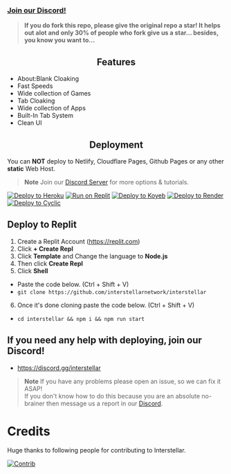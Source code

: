     
### [Join our Discord!](https://discord.gg/interstellar)
</div>

> **If you do fork this repo, please give the original repo a star! It helps out alot and only 30% of people who fork give us a star... besides, you know you want to...**

<h2 align="center">Features</h2>
<ul>
    <li>About:Blank Cloaking</li>
    <li>Fast Speeds</li>
    <li>Wide collection of Games</li>
    <li>Tab Cloaking</li>
    <li>Wide collection of Apps</li>
    <li>Built-In Tab System</li>
    <li>Clean UI</li>
</ul>

<h2 align="center">Deployment</h2>

You can **NOT** deploy to Netlify, Cloudflare Pages, Github Pages or any other **static** Web Host.

> **Note**
> Join our [Discord Server](https://discord.gg/interstellar) for more options & tutorials.

<a target="_blank" href="https://heroku.com/deploy/?template=https://github.com/interstellarnetwork/interstellar"><img alt="Deploy to Heroku" src="https://binbashbanana.github.io/deploy-buttons/buttons/remade/heroku.svg"></a>
<a target="_blank" href="https://replit.com/github/interstellarnetwork/interstellar"><img alt="Run on Replit" src="https://binbashbanana.github.io/deploy-buttons/buttons/remade/replit.svg"></a>
<a target="_blank" href="https://app.koyeb.com/deploy?type=git&repository=github.com/interstellarnetwork/interstellar"><img alt="Deploy to Koyeb" src="https://binbashbanana.github.io/deploy-buttons/buttons/remade/koyeb.svg"></a>
<a target="_blank" href="https://render.com/deploy?repo=https://github.com/InterstellarNetwork/IN-Render"><img alt="Deploy to Render" src="https://binbashbanana.github.io/deploy-buttons/buttons/remade/render.svg"></a>
<a target="_blank" href="https://app.cyclic.sh/api/app/deploy/interstellarnetwork/Interstellar"><img alt="Deploy to Cyclic" src="https://binbashbanana.github.io/deploy-buttons/buttons/remade/cyclic.svg"></a>

## Deploy to Replit
1. Create a Replit Account (https://replit.com)
2. Click **+ Create Repl**
3. Click **Template** and Change the language to **Node.js**
4. Then click **Create Repl**
5. Click **Shell**
- Paste the code below. (Ctrl + Shift + V)
- `git clone https://github.com/interstellarnetwork/interstellar`
6. Once it's done cloning paste the code below. (Ctrl + Shift + V)
- ``cd interstellar && npm i && npm run start``

## If you need any help with deploying, join our Discord!
- https://discord.gg/interstellar

> **Note**
> If you have any problems please open an issue, so we can fix it ASAP!<br>
> If you don't know how to do this because you are an absolute no-brainer then message us a report in our [Discord](https://discord.gg/interstellar).

# Credits
Huge thanks to following people for contributing to Interstellar.

[![Contrib](https://contrib.rocks/image?repo=InterstellarNetwork/Interstellar)](https://github.com/InterstellarNetwork/Interstellar/graphs/contributors)
